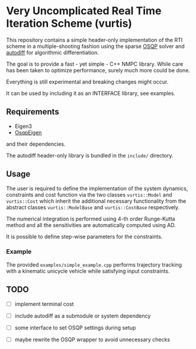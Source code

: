 # Very Uncomplicated Real Time Iteration Scheme (vurtis)
This repository contains a simple header-only implementation of the RTI scheme
in a multiple-shooting fashion using the sparse [OSQP](https://osqp.org/) solver and [autodiff](https://github.com/autodiff/autodiff/) for algorithmic differentiation.

The goal is to provide a fast - yet simple - C++ NMPC library. While care has been taken to optimize performance, surely
much more could be done.

Everything is still experimental and breaking changes might occur.

It can be used by including it as an INTERFACE library, see examples.

## Requirements
* Eigen3
* [OsqpEigen](https://github.com/robotology/osqp-eigen)

and their dependencies.

The autodiff header-only library is bundled in the `include/` directory.


## Usage
The user is required to define the implementation of the system dynamics, constraints and cost function
via the two classes `vurtis::Model` and `vurtis::Cost` which inherit the additional necessary functionality
from the abstract classes `vurtis::ModelBase` and `vurtis::CostBase` respectively.

The numerical integration is performed using 4-th order Runge-Kutta method
and all the sensitivities are automatically computed
using AD.

It is possible to define step-wise parameters for the constraints.

### Example
The provided `examples/simple_example.cpp` performs trajectory tracking with a kinematic unicycle vehicle 
while satisfying input constraints.

## TODO
- [ ] implement terminal cost
- [ ] include autodiff as a submodule or system dependency
- [ ] some interface to set OSQP settings during setup
- [ ] maybe rewrite the OSQP wrapper to avoid unnecessary checks


